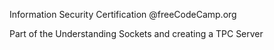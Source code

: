 Information Security Certification @freeCodeCamp.org

Part of the Understanding Sockets and creating a TPC Server
